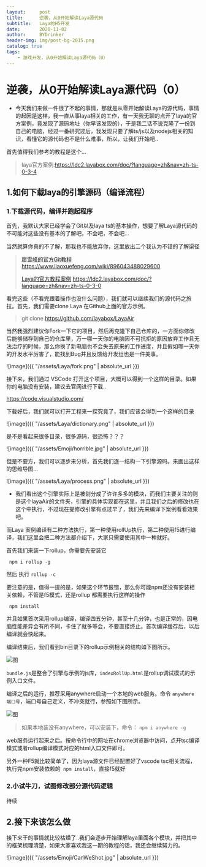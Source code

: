 ```yaml
---
layout:     post
title:      逆袭，从0开始解读Laya源代码
subtitle:   Laya的H5开发
date:       2020-11-02
author:     BYDrinker
header-img: img/post-bg-2015.png
catalog: true
tags:
    - 游戏开发，从0开始解读Laya源代码（0）
---
```



# 逆袭，从0开始解读Laya源代码（0）



* 今天我们来做一件很了不起的事情，那就是从零开始解读Laya的源代码，事情的起因是这样，我一直从事laya相关的工作，有一天我无聊的点开了laya的官方案例，竟发现了源码地址（你早该发现的），于是我二话不说克隆了一份到自己的电脑，经过一番研究过后，我发现只要了解ts/js以及nodejs相关的知识，看懂它的源代码也不是什么难事，所以，让我们开始吧..

首先值得我们参考的教程是这个...



> laya官方案例:https://ldc2.layabox.com/doc/?language=zh&nav=zh-ts-0-3-4





## 1.如何下载laya的引擎源码（编译流程）

### 1.下载源代码，编译并跑起程序

首先，我默认大家已经学会了Git以及laya ts的基本操作，想要了解Laya源代码的不可能对这些没有基本的了解吧，不会吧，不会吧...

当然就算你真的不了解，那我也不能放弃你，这里放出二个我认为不错的了解渠径



>  [廖雪峰的官方Git教程](https://www.liaoxuefeng.com/)  https://www.liaoxuefeng.com/wiki/896043488029600
>
>  [Laya的官方教程案例]( https://ldc2.layabox.com/doc/?language=zh&nav=zh-ts-0-3-0  )  https://ldc2.layabox.com/doc/?language=zh&nav=zh-ts-0-3-0  

看完这些（不看完跟着操作也没什么问题），我们就可以继续我们的源代码之旅拉。首先，我们需要clone Laya 在Github上面的官方示例。



> git clone  https://github.com/layabox/LayaAir 

当然我强烈建议你Fork一下它的项目，然后再克隆下自己仓库的，一方面你修改后能够储存到自己的仓库里，万一哪一天你的电脑因不可抗拒的原因放弃工作且无法治疗的时候，那么你换了新电脑也不会失去原来的工作进度，并且假如哪一天你的开发水平厉害了，能找到Bug并且反馈给开发组也是一件美事。



![image]({{ "/assets/Laya/fork.png" | absolute_url }})

接下来，我们通过 VSCode 打开这个项目，大概可以得到一个这样的目录。如果你的电脑没有安装，建议去官网进行下载..

 https://code.visualstudio.com/



下载好后，我们就可以打开工程来一探究竟了，我们应该会得到一个这样的目录



![image]({{ "/assets/Laya/dictionary.png" | absolute_url }})



是不是看起来很多目录，很多源码，很恐怖？？？

![image]({{ "/assets/Emoji/horrible.jpg" | absolute_url }})





但是不要方，我们可以逐步来分析，首先我们逐一结构一下引擎源码。来画出这样的思维导图...

![image]({{ "/assets/Laya/process.png" | absolute_url }})

- 我们看出这个引擎实际上是被划分成了许许多多的模块，而我们主要关注的则是这个layaAir的文件夹，引擎的具体实现都在这里，并且我们之后的修改也在这个中执行，不过现在提修改引擎有点过早了，我们先来编译下案例看看效果吧。

而Laya 案例编译有二种方法执行，第一种使用rollUp执行，第二种使用f5进行编译，我们这里会把二种方法都介绍下，大家只需要使用其中一种就好。

首先我们来装一下rollup，你需要先安装它

`  npm i rollup -g `



然后 执行 `rollup -c` 

 要注意的是，值得一提的是，如果这个环节报错，那么你可能npm还没有安装相关依赖，不管是f5模式，还是rollup 都需要执行这样的操作

` npm install`

并且如果首次采用rollup编译，编译四五分钟，甚至十几分钟，也是正常的，因电脑性能差异会有所不同，卡住了就多等会，不要直接终止。首次编译缓存后，以后编译就会快起来。

编译结束后，我们看到bin目录下的rollup示例相关的结构如下图所示。

![图](https://official.layabox.com/laya_data/LayaAir2.0/Chinese/FAQ/useGithub/img/8-3.png)

`bundle.js`是整合了引擎与示例的js库，`indexRollUp.html`是rollup调试模式的示例入口文件。

编译之后的运行，推荐采用anywhere启动一个本地的web服务。命令 `anywhere 端口号`，端口号自己定义，不冲突就行，参照如下图所示。

![图](https://official.layabox.com/laya_data/LayaAir2.0/Chinese/FAQ/useGithub/img/8-5.png)

> 如果本地装没有anywhere，可以安装下，命令： `npm i anywhere -g`

web服务运行起来之后。按命令行中的网址在chrome浏览器中访问，点开tsc编译模式或者rollup编译模式对应的html入口文件即可。

另外一种F5就比较简单了，因为laya源文件已经配置好了vscode tsc相关流程，执行完npm安装依赖的` npm install`，直接f5就好



###  2.小试牛刀，试图修改部分源代码逻辑

待续



## 2.接下来该怎么做

接下来干的事情就比较枯燥了..我们会逐步开始理解laya里面各个模块，并把其中的框架梳理清楚，如果大家喜欢我这一期的教程的话，我还会继续努力的。

![image]({{ "/assets/Emoji/CanWeShot.jpg" | absolute_url }})